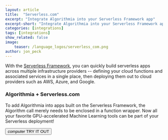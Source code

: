 ```yaml
---
layout: article
title:  "Serverless.com"
excerpt: "Integrate Algorithmia into your Serverless Framework app"
excerpt-short: "Integrate Algorithmia into your Serverless Framework app"
categories: [integrations]
tags: [integrations]
show_related: false
image:
    teaser: /language_logos/serverless_com.png
author: jon_peck
---
```


With the [Serverless Framework](https://serverless.com), you can quickly build serverless apps across multiple infrastructure providers -- defining your cloud functions and associated services in a single place, then deploying them out to cloud providers such as AWS, Azure, and Google.

### Algorithmia + Serverless.com

To add Algorithmia into apps built on the Serverless Framework, the Algorithm call merely needs to be enclosed in a function wrapper. Now all your favorite GPU-accelerated Machine Learning tools can be part of your Serverless deployment!

<a href="https://github.com/bytekast/algo-lambda">
  <button class="syn-btn contained theme-primary">
    <i class="material-icons">computer</i> TRY IT OUT
  </button>
</a>
